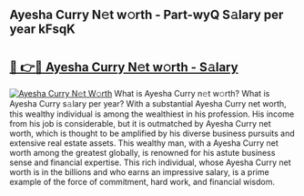## Ayesha Curry N𝚎t w𝚘rth - Part-wyQ S𝚊lary per year kFsqK

# <h2><a href="http://gc1hm48.nevu.top/?p=Ayesha+Curry">🔗 👉🔴 Ayesha Curry N𝚎t w𝚘rth - S𝚊lary</a></h2>

[![Ayesha Curry N𝚎t W𝚘rth](https://i.imgur.com/Oavwk0R.jpeg)](http://gc1hm48.nevu.top/?p=Ayesha+Curry)
What is Ayesha Curry n𝚎t w𝚘rth? What is Ayesha Curry s𝚊lary per year?
With a substantial Ayesha Curry net worth, this wealthy individual is among the wealthiest in his profession. His income from his job is considerable, but it is outmatched by Ayesha Curry net worth, which is thought to be amplified by his diverse business pursuits and extensive real estate assets. This wealthy man, with a Ayesha Curry net worth among the greatest globally, is renowned for his astute business sense and financial expertise. This rich individual, whose Ayesha Curry net worth is in the billions and who earns an impressive salary, is a prime example of the force of commitment, hard work, and financial wisdom.
